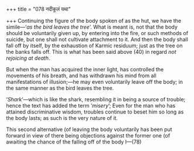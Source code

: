 +++
title = "078 नदीकूलं यथा"

+++
Continuing the figure of the body spoken of as the hut, we have the
simile—‘*as the bird leaves the tree*’. What is meant is, not that the
body should be voluntarily given up, by entering into the fire, or such
methods of suicide, but one shall not cultivate attachment to it. And
then the body shall fall off by itself, by the exhaustion of Karmic
residuum; just as the tree on the banks falls off. This is what has been
said above (40) in regard *not rejoicing at death*.

But when the man has acquired the inner light, has controlled the
movements of his breath, and has withdrawn his mind from all
manifestations of illusion;—he may even voluntarily leave off the body;
in the same manner as the bird leaves the tree.

‘*Shark*’—which is like the shark, resembling it in being a source of
trouble; hence the text has added the term ‘*misery*’; Even for the man
who has attained discriminative wisdom, troubles continue to beset him
so long as the body lasts; as such is the very nature of it.

This second alternative (of leaving the body voluntarily has been put
forward in view of there being objections against the former one (of
awaiting the chance of the falling off of the body I—(78)
